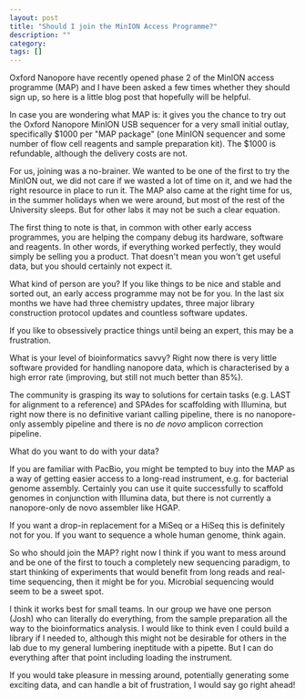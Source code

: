 ```yaml
---
layout: post
title: "Should I join the MinION Access Programme?"
description: ""
category: 
tags: []
---
```


Oxford Nanopore have recently opened phase 2 of the MinION access programme (MAP)
and I have been asked a few times whether they should sign up, so here is a little
blog post that hopefully will be helpful.

In case you are wondering what MAP is: it gives you the chance to try out
the Oxford Nanopore MinION USB sequencer for a very small initial outlay, specifically
$1000 per "MAP package" (one MinION sequencer and some number of flow cell reagents
and sample preparation kit). The $1000 is refundable, although the delivery costs are not.

For us, joining was a no-brainer. We wanted to be one of the first to try
the MinION out, we did not care if we wasted a lot of time on it, and
we had the right resource in place to run it. The MAP also came at the right time
for us, in the summer holidays when we were around, but most of the rest of the University
sleeps. But for other labs it may not be such a clear equation.

The first thing to note is that, in common with other early access programmes,
you are helping the company debug its hardware, software and reagents. 
In other words, if everything worked perfectly, they would simply be selling you a product.
That doesn't mean you won't get useful data, but you should certainly not expect it.

What kind of person are you? If you like things to be nice and stable and
sorted out, an early access programme may not be for you. In the last six months
we have had three chemistry updates, three major library construction protocol
updates and countless software updates. 

If you like to obsessively practice things until being an expert, this may be a
frustration.

What is your level of bioinformatics savvy? Right now there is very little
software provided for handling nanopore data, which is characterised by
a high error rate (improving, but still not much better than 85%).

The community is grasping its way to solutions for certain tasks (e.g.
LAST for alignment to a reference) and SPAdes for scaffolding with Illumina,
but right now there is no definitive variant calling pipeline, there is no
nanopore-only assembly pipeline and there is no _de novo_ amplicon correction pipeline.

What do you want to do with your data?

If you are familiar with PacBio, you might be tempted to buy into the MAP
as a way of getting easier access to a long-read instrument, e.g. for
bacterial genome assembly. Certainly you can use it quite successfully
to scaffold genomes in conjunction with Illumina data, but there is not currently a 
nanopore-only de novo assembler like HGAP.

If you want a drop-in replacement for a MiSeq or a HiSeq this is definitely not for you.
If you want to sequence a whole human genome, think again.

So who should join the MAP? right now I think if you want to mess around and be one
of the first to touch a completely new sequencing paradigm, to start thinking of
experiments that would benefit from long reads and real-time sequencing, then it
might be for you. Microbial sequencing would seem to be a sweet spot.

I think it works best for small teams. In our group we have one person (Josh)
who can literally do everything, from the sample preparation all the way
to the bioinformatics analysis. I would like to think even I could build a library
if I needed to, although this might not be desirable for others in the lab
due to my general lumbering ineptitude with a pipette. But I can do everything
after that point including loading the instrument.

If you would take pleasure in messing around, potentially generating some exciting
data, and can handle a bit of frustration, I would say go right ahead!

